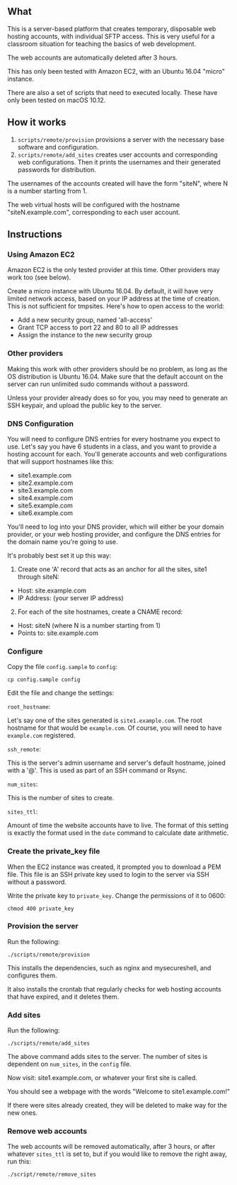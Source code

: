 ## What

This is a server-based platform that creates temporary, disposable web hosting accounts, with individual SFTP access.
This is very useful for a classroom situation for teaching the basics of web development.

The web accounts are automatically deleted after 3 hours.

This has only been tested with Amazon EC2, with an Ubuntu 16.04 "micro" instance.

There are also a set of scripts that need to executed locally. These have only been tested on macOS 10.12.

## How it works

1. `scripts/remote/provision` provisions a server with the necessary base software and configuration.
2. `scripts/remote/add_sites` creates user accounts and corresponding web configurations.
  Then it prints the usernames and their generated passwords for distribution.

The usernames of the accounts created will have the form "siteN", where N is a number
starting from 1.

The web virtual hosts will be configured with the hostname "siteN.example.com",
corresponding to each user account.

## Instructions

### Using Amazon EC2

Amazon EC2 is the only tested provider at this time. Other providers may work too (see below).

Create a micro instance with Ubuntu 16.04. By default, it will have very limited network access,
based on your IP address at the time of creation. This is not sufficient for tmpsites. Here's how to open access to the world:

* Add a new security group, named 'all-access'
* Grant TCP access to port 22 and 80 to all IP addresses
* Assign the instance to the new security group

### Other providers

Making this work with other providers should be no problem, as long as the
OS distribution is Ubuntu 16.04. Make sure that the default account on the server can run unlimited sudo commands without a password.

Unless your provider already does so for you, you may need to generate an
SSH keypair, and upload the public key to the server.

### DNS Configuration

You will need to configure DNS entries for every hostname you expect to use.
Let's say you have 6 students in a class, and you want to provide a hosting
account for each. You'll generate accounts and web configurations that will
support hostnames like this:

* site1.example.com
* site2.example.com
* site3.example.com
* site4.example.com
* site5.example.com
* site6.example.com

You'll need to log into your DNS provider, which will either be your domain provider,
or your web hosting provider, and configure the DNS entries for the domain name
you're going to use.

It's probably best set it up this way:

1. Create one 'A' record that acts as an anchor for all the sites, site1 through siteN:
  * Host: site.example.com
  * IP Address: (your server IP address)
2. For each of the site hostnames, create a CNAME record:
  * Host: siteN (where N is a number starting from 1)
  * Points to: site.example.com

### Configure

Copy the file `config.sample` to `config`:

```shell
cp config.sample config
```

Edit the file and change the settings:

`root_hostname`:

Let's say one of the sites generated is `site1.example.com`. The root hostname
for that would be `example.com`. Of course, you will need to have `example.com`
registered.

`ssh_remote`:

This is the server's admin username and server's default hostname,
joined with a '@'. This is used as part of an SSH command or Rsync.

`num_sites`:

This is the number of sites to create.

`sites_ttl`:

Amount of time the website accounts have to live. The format of this setting
is exactly the format used in the `date` command to calculate date arithmetic.

### Create the private_key file

When the EC2 instance was created, it prompted you to download a PEM file.
This file is an SSH private key used to login to the server via SSH without
a password.

Write the private key to `private_key`. Change the permissions of it to 0600:

```shell
chmod 400 private_key
```

### Provision the server

Run the following:

```shell
./scripts/remote/provision
```

This installs the dependencies, such as nginx and mysecureshell,
and configures them.

It also installs the crontab that regularly checks for web hosting
accounts that have expired, and it deletes them.

### Add sites

Run the following:

```shell
./scripts/remote/add_sites
```

The above command adds sites to the server. The number of sites is
dependent on `num_sites`, in the `config` file.

Now visit: site1.example.com, or whatever your first site is called.

You should see a webpage with the words "Welcome to site1.example.com!"

If there were sites already created, they will be deleted to make
way for the new ones.

### Remove web accounts

The web accounts will be removed automatically, after 3 hours, or after whatever `sites_ttl` is set to, but if you
would like to remove the right away, run this:

```shell
./script/remote/remove_sites
```
